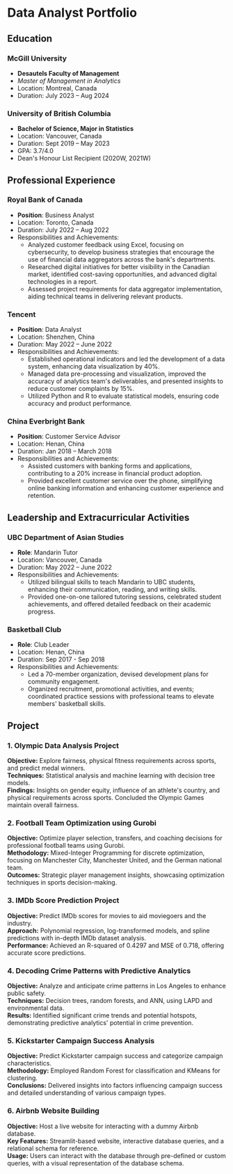 # Data Analyst Portfolio

## Education

### McGill University
- **Desautels Faculty of Management**
- *Master of Management in Analytics*
- Location: Montreal, Canada
- Duration: July 2023 – Aug 2024

### University of British Columbia
- **Bachelor of Science, Major in Statistics**
- Location: Vancouver, Canada
- Duration: Sept 2019 – May 2023
- GPA: 3.7/4.0
- Dean's Honour List Recipient (2020W, 2021W)

## Professional Experience

### Royal Bank of Canada
- **Position**: Business Analyst
- Location: Toronto, Canada
- Duration: July 2022 – Aug 2022
- Responsibilities and Achievements:
  - Analyzed customer feedback using Excel, focusing on cybersecurity, to develop business strategies that encourage the use of financial data aggregators across the bank's departments.
  - Researched digital initiatives for better visibility in the Canadian market, identified cost-saving opportunities, and advanced digital technologies in a report.
  - Assessed project requirements for data aggregator implementation, aiding technical teams in delivering relevant products.

### Tencent
- **Position**: Data Analyst
- Location: Shenzhen, China
- Duration: May 2022 – June 2022
- Responsibilities and Achievements:
  - Established operational indicators and led the development of a data system, enhancing data visualization by 40%.
  - Managed data pre-processing and visualization, improved the accuracy of analytics team's deliverables, and presented insights to reduce customer complaints by 15%.
  - Utilized Python and R to evaluate statistical models, ensuring code accuracy and product performance.

### China Everbright Bank
- **Position**: Customer Service Advisor
- Location: Henan, China
- Duration: Jan 2018 – March 2018
- Responsibilities and Achievements:
  - Assisted customers with banking forms and applications, contributing to a 20% increase in financial product adoption.
  - Provided excellent customer service over the phone, simplifying online banking information and enhancing customer experience and retention.

## Leadership and Extracurricular Activities

### UBC Department of Asian Studies
- **Role**: Mandarin Tutor
- Location: Vancouver, Canada
- Duration: May 2022 – June 2022
- Responsibilities and Achievements:
  - Utilized bilingual skills to teach Mandarin to UBC students, enhancing their communication, reading, and writing skills.
  - Provided one-on-one tailored tutoring sessions, celebrated student achievements, and offered detailed feedback on their academic progress.

### Basketball Club
- **Role**: Club Leader
- Location: Henan, China
- Duration: Sep 2017 - Sep 2018
- Responsibilities and Achievements:
  - Led a 70-member organization, devised development plans for community engagement.
  - Organized recruitment, promotional activities, and events; coordinated practice sessions with professional teams to elevate members' basketball skills.

## Project

### 1. Olympic Data Analysis Project
**Objective:** Explore fairness, physical fitness requirements across sports, and predict medal winners.  
**Techniques:** Statistical analysis and machine learning with decision tree models.  
**Findings:** Insights on gender equity, influence of an athlete's country, and physical requirements across sports. Concluded the Olympic Games maintain overall fairness.

### 2. Football Team Optimization using Gurobi
**Objective:** Optimize player selection, transfers, and coaching decisions for professional football teams using Gurobi.  
**Methodology:** Mixed-Integer Programming for discrete optimization, focusing on Manchester City, Manchester United, and the German national team.  
**Outcomes:** Strategic player management insights, showcasing optimization techniques in sports decision-making.

### 3. IMDb Score Prediction Project
**Objective:** Predict IMDb scores for movies to aid moviegoers and the industry.  
**Approach:** Polynomial regression, log-transformed models, and spline predictions with in-depth IMDb dataset analysis.  
**Performance:** Achieved an R-squared of 0.4297 and MSE of 0.718, offering accurate score predictions.

### 4. Decoding Crime Patterns with Predictive Analytics
**Objective:** Analyze and anticipate crime patterns in Los Angeles to enhance public safety.  
**Techniques:** Decision trees, random forests, and ANN, using LAPD and environmental data.  
**Results:** Identified significant crime trends and potential hotspots, demonstrating predictive analytics' potential in crime prevention.

### 5. Kickstarter Campaign Success Analysis
**Objective:** Predict Kickstarter campaign success and categorize campaign characteristics.  
**Methodology:** Employed Random Forest for classification and KMeans for clustering.  
**Conclusions:** Delivered insights into factors influencing campaign success and detailed understanding of various campaign types.

### 6. Airbnb Website Building
**Objective:** Host a live website for interacting with a dummy Airbnb database.  
**Key Features:** Streamlit-based website, interactive database queries, and a relational schema for reference.  
**Usage:** Users can interact with the database through pre-defined or custom queries, with a visual representation of the database schema.




